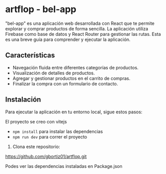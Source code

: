 # artflop - bel-app

"bel-app" es una aplicación web desarrollada con React que te permite explorar y comprar productos de forma sencilla. La aplicación utiliza Firebase como base de datos y
React Router para gestionar las rutas. Esta es una breve guía para comprender y ejecutar la aplicación.

## Características

- Navegación fluida entre diferentes categorías de productos.
- Visualización de detalles de productos.
- Agregar y gestionar productos en el carrito de compras.
- Finalizar la compra con un formulario de contacto.

## Instalación

Para ejecutar la aplicación en tu entorno local, sigue estos pasos:

 El proyecto se creo con vitejs

- `npm install` para instalar las dependencias
-  `npm run dev` para correr el proyecto

1. Clona este repositorio:

https://github.com/gbortiz01/artflop.git

Podes ver las dependencias instaladas en Package.json 